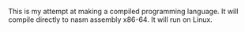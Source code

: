 This is my attempt at making a compiled programming language. It will compile directly to nasm assembly x86-64. It will run on Linux.
